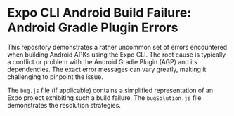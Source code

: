 # Expo CLI Android Build Failure: Android Gradle Plugin Errors

This repository demonstrates a rather uncommon set of errors encountered when building Android APKs using the Expo CLI.  The root cause is typically a conflict or problem with the Android Gradle Plugin (AGP) and its dependencies. The exact error messages can vary greatly, making it challenging to pinpoint the issue.

The `bug.js` file (if applicable) contains a simplified representation of an Expo project exhibiting such a build failure. The `bugSolution.js` file demonstrates the resolution strategies.